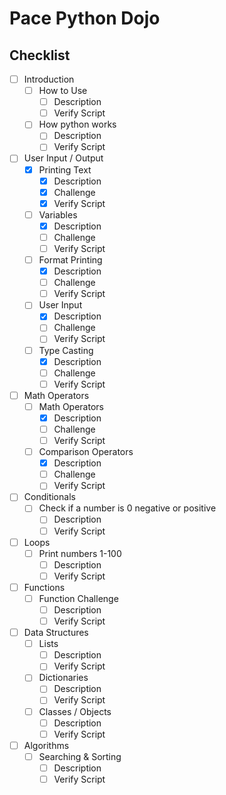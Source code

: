 # Pace Python Dojo

## Checklist
- [ ] Introduction
    - [ ] How to Use
        - [ ] Description
        - [ ] Verify Script
    - [ ] How python works
        - [ ] Description
        - [ ] Verify Script
- [ ] User Input / Output
    - [x] Printing Text
        - [x] Description
        - [x] Challenge
        - [x] Verify Script
    - [ ] Variables
        - [x] Description
        - [ ] Challenge
        - [ ] Verify Script
    - [ ] Format Printing
        - [x] Description
        - [ ] Challenge
        - [ ] Verify Script
    - [ ] User Input
        - [x] Description
        - [ ] Challenge
        - [ ] Verify Script
    - [ ] Type Casting
        - [x] Description
        - [ ] Challenge
        - [ ] Verify Script
- [ ] Math Operators
    - [ ] Math Operators
        - [x] Description
        - [ ] Challenge
        - [ ] Verify Script
    - [ ] Comparison Operators
        - [x] Description
        - [ ] Challenge
        - [ ] Verify Script
- [ ] Conditionals
    - [ ] Check if a number is 0 negative or positive
        - [ ] Description
        - [ ] Verify Script
- [ ] Loops
    - [ ] Print numbers 1-100
        - [ ] Description
        - [ ] Verify Script
- [ ] Functions
    - [ ] Function Challenge
        - [ ] Description
        - [ ] Verify Script
- [ ] Data Structures
    - [ ] Lists
        - [ ] Description
        - [ ] Verify Script
    - [ ] Dictionaries
        - [ ] Description
        - [ ] Verify Script
    - [ ] Classes / Objects
        - [ ] Description
        - [ ] Verify Script
- [ ] Algorithms
    - [ ] Searching & Sorting
        - [ ] Description
        - [ ] Verify Script
